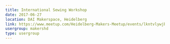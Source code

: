 ```yaml
---
title: International Sewing Workshop
date: 2017-06-27
location: DAI Makerspace, Heidelberg
link: https://www.meetup.com/Heidelberg-Makers-Meetup/events/lkntvlywjbkc/
usergroup: makershd
type: usergroup
---
```

